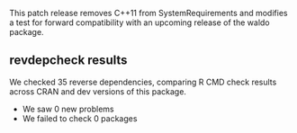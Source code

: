 This patch release removes C++11 from SystemRequirements and modifies a test for forward compatibility with an upcoming release of the waldo package.

## revdepcheck results

We checked 35 reverse dependencies, comparing R CMD check results across CRAN and dev versions of this package.

 * We saw 0 new problems
 * We failed to check 0 packages
